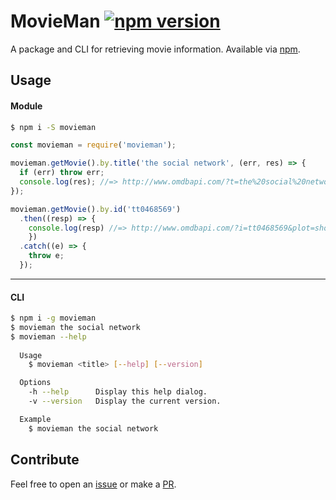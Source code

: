 # MovieMan [![npm version](https://badge.fury.io/js/movieman.svg)](https://badge.fury.io/js/movieman)

A package and CLI for retrieving movie information. Available via [npm](https://www.npmjs.com/package/movieman).

## Usage

#### Module

```sh
$ npm i -S movieman
```

```js
const movieman = require('movieman');

movieman.getMovie().by.title('the social network', (err, res) => {
  if (err) throw err;
  console.log(res); //=> http://www.omdbapi.com/?t=the%20social%20network&i=tt0096895&plot=short&r=json
});

movieman.getMovie().by.id('tt0468569')
  .then((resp) => {
    console.log(resp) //=> http://www.omdbapi.com/?i=tt0468569&plot=short&r=json
    })
  .catch((e) => {
    throw e;
  });
```

---

#### CLI

```sh
$ npm i -g movieman
$ movieman the social network
$ movieman --help
  
  Usage
    $ movieman <title> [--help] [--version]

  Options
    -h --help      Display this help dialog.
    -v --version   Display the current version.

  Example
    $ movieman the social network
```

## Contribute

Feel free to open an [issue](https://github.com/kshvmdn/movieman/issues) or make a [PR](https://github.com/kshvmdn/movieman/pulls).
